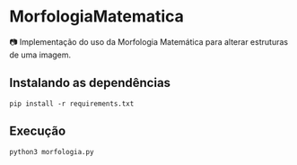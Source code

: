# MorfologiaMatematica
📷 Implementação do uso da Morfologia Matemática para alterar estruturas de uma imagem.

## Instalando as dependências
`pip install -r requirements.txt`

## Execução
`python3 morfologia.py`
